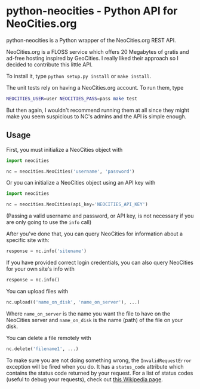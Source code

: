 # python-neocities - Python API for NeoCities.org

python-neocities is a Python wrapper of the NeoCities.org REST API.

NeoCities.org is a FLOSS service which offers 20 Megabytes of gratis
and ad-free hosting inspired by GeoCities. I really liked their approach so
I decided to contribute this little API.

To install it, type `python setup.py install` or `make install`.

The unit tests rely on having a NeoCities.org account. To run them, type

```bash
NEOCITIES_USER=user NEOCITIES_PASS=pass make test
```

But then again, I wouldn't recommend running them at all since they might make
you seem suspicious to NC's admins and the API is simple enough.

## Usage

First, you must initialize a NeoCities object with

```python
import neocities

nc = neocities.NeoCities('username', 'password')
```

Or you can initialize a NeoCities object using an API key with

```python
import neocities

nc = neocities.NeoCities(api_key='NEOCITIES_API_KEY')
```

(Passing a valid username and password, or API key, is not necessary if you are only going
to use the `info` call)

After you've done that, you can query NeoCities for information about a
specific site with:

```python
response = nc.info('sitename')
```

If you have provided correct login credentials, you can also query NeoCities
for your own site's info with

```python
response = nc.info()
```

You can upload files with

```python
nc.upload(('name_on_disk', 'name_on_server'), ...)
```

Where `name_on_server` is the name you want the file to have on the NeoCities
server and `name_on_disk` is the name (path) of the file on your disk.

You can delete a file remotely with

```python
nc.delete('filename1', ...)
```

To make sure you are not doing something wrong, the `InvalidRequestError`
exception will be fired when you do. It has a `status_code` attribute which
contains the status code returned by your request. For a list of status codes
(useful to debug your requests), check out
[this Wikipedia page](https://en.wikipedia.org/wiki/List_of_HTTP_status_codes).
